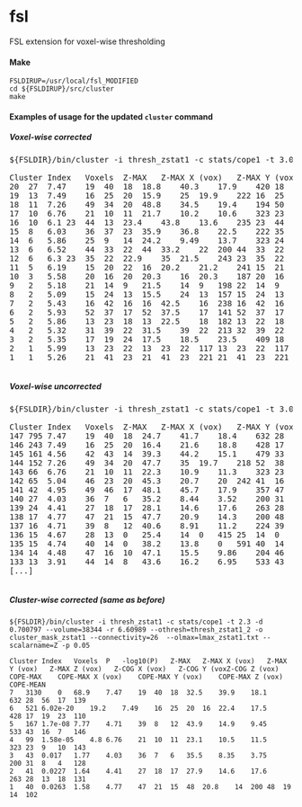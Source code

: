 # fsl
FSL extension for voxel-wise thresholding

#### Make
```
FSLDIRUP=/usr/local/fsl_MODIFIED
cd ${FSLDIRUP}/src/cluster
make
```

#### Examples of usage for the updated `cluster` command
##### Voxel-wise corrected
<pre>
${FSLDIR}/bin/cluster -i thresh_zstat1 -c stats/cope1 -t 3.0902 -d 0.700797 --volume=38344 -r 6.60989 --othresh=thresh_zstat1_2 -o cluster_mask_zstat1 --connectivity=26 --olmax=lmax_zstat1.txt --scalarname=Z <b>--voxthresh</b>

Cluster Index   Voxels  Z-MAX   Z-MAX X (vox)   Z-MAX Y (vox)   Z-MAX Z (vox)   Z-COG X (vox)   Z-COG Y (vox)   Z-COG Z (vox)   COPE-MAX    COPE-MAX X (vox)    COPE-MAX Y (vox)    COPE-MAX Z (vox)    COPE-MEAN
20  27  7.47    19  40  18  18.8    40.3    17.9    420 18  42  19  243
19  13  7.49    16  25  20  15.9    25  19.9    222 16  25  20  159
18  11  7.26    49  34  20  48.8    34.5    19.4    194 50  34  20  153
17  10  6.76    21  10  11  21.7    10.2    10.6    323 23  9   10  226
16  10  6.1 23  44  13  23.4    43.8    13.6    235 23  44  13  186
15  8   6.03    36  37  23  35.9    36.8    22.5    222 35  37  23  167
14  6   5.86    25  9   14  24.2    9.49    13.7    323 24  9   14  236
13  6   6.52    44  33  22  44  33.2    22  200 44  33  22  166
12  6   6.3 23  35  22  22.9    35  21.5    243 23  35  22  175
11  5   6.19    15  20  22  16  20.2    21.2    241 15  21  22  181
10  3   5.58    20  16  20  20.3    16  20.3    187 20  16  20  170
9   2   5.18    21  14  9   21.5    14  9   198 22  14  9   197
8   2   5.09    15  24  13  15.5    24  13  157 15  24  13  148
7   2   5.43    16  42  16  16  42.5    16  238 16  42  16  198
6   2   5.93    52  37  17  52  37.5    17  141 52  37  17  139
5   2   5.86    13  23  18  13  22.5    18  182 13  22  18  170
4   2   5.32    31  39  22  31.5    39  22  213 32  39  22  203
3   2   5.35    17  19  24  17.5    18.5    23.5    409 18  18  23  268
2   1   5.99    13  23  22  13  23  22  117 13  23  22  117
1   1   5.26    21  41  23  21  41  23  221 21  41  23  221

</pre>

##### Voxel-wise uncorrected
<pre>
${FSLDIR}/bin/cluster -i thresh_zstat1 -c stats/cope1 -t 3.0902 -d 0.700797 --volume=38344 -r 6.60989 --othresh=thresh_zstat1_2 -o cluster_mask_zstat1 --connectivity=26 --olmax=lmax_zstat1.txt --scalarname=Z <b>--voxuncthresh</b>

Cluster Index   Voxels  Z-MAX   Z-MAX X (vox)   Z-MAX Y (vox)   Z-MAX Z (vox)   Z-COG X (vox)   Z-COG Y (vox)   Z-COG Z (vox)   COPE-MAX    COPE-MAX X (vox)    COPE-MAX Y (vox)    COPE-MAX Z (vox)    COPE-MEAN
147 795 7.47    19  40  18  24.7    41.7    18.4    632 28  56  17  168
146 243 7.49    16  25  20  16.4    21.6    18.8    428 17  19  23  135
145 161 4.56    42  43  14  39.3    44.2    15.1    479 33  36  11  199
144 152 7.26    49  34  20  47.7    35  19.7    218 52  38  16  117
143 66  6.76    21  10  11  22.3    10.9    11.3    323 23  9   10  171
142 65  5.04    46  23  20  45.3    20.7    20  242 41  16  21  131
141 42  4.95    49  46  17  48.1    45.7    17.9    357 47  47  17  184
140 27  4.03    36  7   6   35.2    8.44    3.52    200 31  8   4   136
139 24  4.41    27  18  17  28.1    14.6    17.6    263 28  13  18  162
138 17  4.77    47  21  15  47.7    20.9    14.3    200 48  19  14  125
137 16  4.71    39  8   12  40.6    8.91    11.2    224 39  8   12  142
136 15  4.67    28  13  0   25.4    14  0   415 25  14  0   226
135 15  4.74    40  14  0   38.2    13.8    0   591 40  14  0   298
134 14  4.48    47  16  10  47.1    15.5    9.86    204 46  13  10  151
133 13  3.91    44  14  8   43.6    16.2    6.95    533 43  16  7   295
[...]

</pre>

##### Cluster-wise corrected (same as before)
```
${FSLDIR}/bin/cluster -i thresh_zstat1 -c stats/cope1 -t 2.3 -d 0.700797 --volume=38344 -r 6.60989 --othresh=thresh_zstat1_2 -o cluster_mask_zstat1 --connectivity=26  --olmax=lmax_zstat1.txt --scalarname=Z -p 0.05

Cluster Index   Voxels  P   -log10(P)   Z-MAX   Z-MAX X (vox)   Z-MAX Y (vox)   Z-MAX Z (vox)   Z-COG X (vox)   Z-COG Y (voxZ-COG Z (vox)   COPE-MAX    COPE-MAX X (vox)    COPE-MAX Y (vox)    COPE-MAX Z (vox)    COPE-MEAN
7   3130    0   68.9    7.47    19  40  18  32.5    39.9    18.1    632 28  56  17  139
6   521 6.02e-20    19.2    7.49    16  25  20  16  22.4    17.5    428 17  19  23  110
5   167 1.7e-08 7.77    4.71    39  8   12  43.9    14.9    9.45    533 43  16  7   146
4   99  1.58e-05    4.8 6.76    21  10  11  23.1    10.5    11.5    323 23  9   10  143
3   43  0.017   1.77    4.03    36  7   6   35.5    8.35    3.75    200 31  8   4   128
2   41  0.0227  1.64    4.41    27  18  17  27.9    14.6    17.6    263 28  13  18  131
1   40  0.0263  1.58    4.77    47  21  15  48  20.8    14  200 48  19  14  102
```
